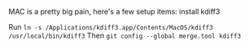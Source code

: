 MAC is a pretty big pain, here's a few setup items:
install kdiff3

Run `ln -s /Applications/kdiff3.app/Contents/MacOS/kdiff3 /usr/local/bin/kdiff3`
Then `git config --global merge.tool kdiff3`